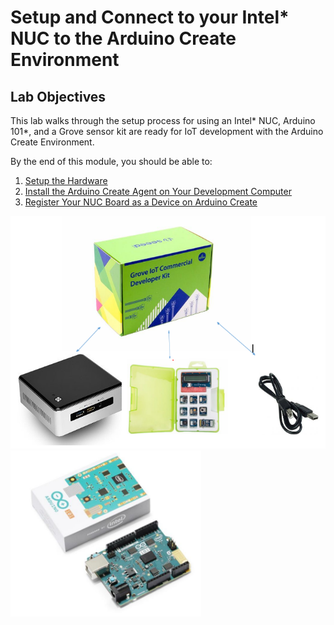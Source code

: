 # Setup and Connect to your Intel* NUC to the Arduino Create Environment

## Lab Objectives
This lab walks through the setup process for using an Intel* NUC, Arduino 101*, and a Grove sensor kit are ready for IoT development with the Arduino Create Environment.

By the end of this module, you should be able to:
1. [Setup the Hardware](nuc-setup-hardware.md)
2. [Install the Arduino Create Agent on Your Development Computer](setup-arduino-create-agent.md)
3. [Register Your NUC Board as a Device on Arduino Create](nuc-register-device.md)

![](images/1.png)
![](images/2.png)
